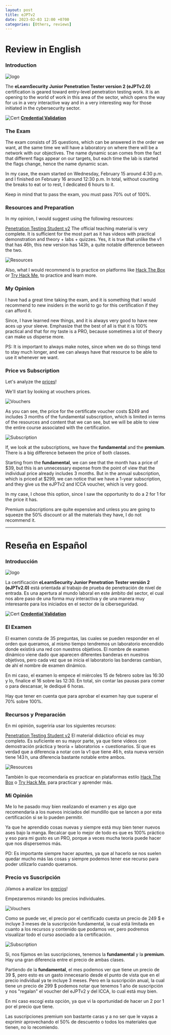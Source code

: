 ```yaml
---
layout: post
title: eJPTv2
date: 2023-02-03 12:00 +0700
categories: [Others, reviews]
---
```


# Review in English

### Introduction

![logo](https://assets.ine.com/certifications/ejptv2/ejptv2-badge.png)

The **eLearnSecurity Junior Penetration Tester version 2 (eJPTv2.0)** certification is geared toward entry-level penetration testing work. It is an opening to the world of work in this area of the sector, which opens the way for us in a very interactive way and in a very interesting way for those initiated in the cybersecurity sector.

![Cert](/images/others/ejpt/eJPTv2.png)
**[Credential Validation]**

### The Exam

The exam consists of 35 questions, which can be answered in the order we want, at the same time we will have a laboratory on where there will be a network with our objectives. The name dynamic scan comes from the fact that different flags appear on our targets, but each time the lab is started the flags change, hence the name dynamic scan.

In my case, the exam started on Wednesday, February 15 around 4:30 p.m. and I finished on February 16 around 12:30 p.m. In total, without counting the breaks to eat or to rest, I dedicated 6 hours to it.

Keep in mind that to pass the exam, you must pass 70% out of 100%.

### Resources and Preparation

In my opinion, I would suggest using the following resources:

[Penetration Testing Student v2] The official teaching material is very complete. It is sufficient for the most part as it has videos with practical demonstration and theory + labs + quizzes. Yes, it is true that unlike the v1 that has 46h, this new version has 143h, a quite notable difference between the two.

![Resources](/images/others/ejpt/resourc.PNG)


Also, what I would recommend is to practice on platforms like [Hack The Box] or [Try Hack Me], to practice and learn more.


### My Opinion

I have had a great time taking the exam, and it is something that I would recommend to new insiders in the world to go for this certification if they can afford it.

Since, I have learned new things, and it is always very good to have new aces up your sleeve. Emphasize that the best of all is that it is 100% practical and that for my taste is a PRO, because sometimes a lot of theory can make us disperse more.

PS: It is important to always make notes, since when we do so things tend to stay much longer, and we can always have that resource to be able to use it whenever we want.

### Price vs Subscription

Let's analyze the [prices]!

We'll start by looking at vouchers prices.

![Vouchers](/images/others/ejpt/vouch.PNG)

As you can see, the price for the certificate voucher costs $249 and includes 3 months of the fundamental subscription, which is limited in terms of the resources and content that we can see, but we will be able to view the entire course associated with the certification.

![Subscription](/images/others/ejpt/subs.PNG)

If, we look at the subscriptions, we have the **fundamental** and the **premium**. There is a big difference between the price of both classes.

Starting from the **fundamental**, we can see that the month has a price of $39, but this is an unnecessary expense from the point of view that the individual price already includes 3 months. But in the annual subscription, which is priced at $299, we can notice that we have a 1-year subscription, and they give us the eJPTv2 and ICCA voucher, which is very good.

In my case, I chose this option, since I saw the opportunity to do a 2 for 1 for the price it has.

Premium subscriptions are quite expensive and unless you are going to squeeze the 50% discount or all the materials they have, I do not recommend it.

---

# Reseña en Español

### Introducción


![logo](https://assets.ine.com/certifications/ejptv2/ejptv2-badge.png)

La certificación **eLearnSecurity Junior Penetration Tester versión 2 (eJPTv2.0)** está orientada al trabajo de prueba de penetración de nivel de entrada. Es una apertura al mundo laboral en este ámbito del sector, el cual nos abre paso de una forma muy interactiva y de una manera muy interesante para los iniciados en el sector de la ciberseguridad.

![Cert](/images/others/ejpt/eJPTv2.png)
**[Credential Validation]**

### El Examen

El examen consta de 35 preguntas, las cuales se pueden responder en el orden que queramos, al mismo tiempo tendremos un laboratorio encendido donde existirá una red con nuestros objetivos. El nombre de examen dinámico viene dado que aparecen diferentes banderas en  nuestros objetivos, pero cada vez que se inicia el laboratorio las banderas cambian, de ahí el nombre de examen dinámico.

En mi caso, el examen lo empece el miércoles 15 de febrero sobre las 16:30 y lo, finalice el 16 sobre las 12:30. En total, sin contar las pausas para comer o para descansar, le dediqué 6 horas.

Hay que tener en cuenta que para aprobar el examen hay que superar el 70% sobre 100%.

### Recursos y Preparación

En mi opinión, sugeriría usar los siguientes recursos:

[Penetration Testing Student v2] El material didáctico oficial es muy completo. Es suficiente en su mayor parte, ya que tiene videos con demostración práctica y teoría + laboratorios  + cuestionarios. Sí que es verdad que a diferencia a notar con la v1 que tiene 46 h, esta nueva versión tiene 143 h, una diferencia bastante notable entre ambos.

![Resources](/images/others/ejpt/resourc.PNG)

También lo que recomendaría es practicar en plataformas estilo [Hack The Box] o [Try Hack Me], para practicar y aprender más.


### Mi Opinión

Me lo he pasado muy bien realizando el examen y es algo que recomendaría a los nuevos iniciados del mundillo que se lancen a por esta certificación si se lo pueden permitir.

Ya que he aprendido cosas nuevas y siempre está muy bien tener nuevos ases bajo la manga. Recalcar que lo mejor de todo es que es 100% práctico y eso para mi gusto es un PRO, porque a veces mucha teoría puede hacer que nos dispersemos más.

PD: Es importante siempre hacer apuntes, ya que al hacerlo se nos suelen quedar mucho más las cosas y siempre podemos tener ese recurso para poder utilizarlo cuando queramos.

### Precio vs Suscripción

¡Vamos a analizar los [precios]!

Empezaremos mirando los precios individuales.

![Vouchers](/images/others/ejpt/vouch.PNG)

Como se puede ver, el precio por el certificado cuesta un precio de 249 $ e incluye 3 meses de la suscripción fundamental, la cual está limitada en cuanto a los recursos y contenido que podamos ver, pero podremos visualizar todo el curso asociado a la certificación.

![Subscription](/images/others/ejpt/subs.PNG)

Si, nos fijamos en las suscripciones, tenemos la **fundamental** y la **premium**. Hay una gran diferencia entre el precio de ambas clases.

Partiendo de la **fundamental**, el mes podemos ver que tiene un precio de 39 $, pero esto es un gasto innecesario desde el punto de vista que en el precio individual ya te incluye 3 meses. Pero en la suscripción anual, la cual tiene un precio de 299 $ podemos notar que tenemos 1 año de suscripción y nos "regalan" el voucher del eJPTv2 y del ICCA, lo cual está muy bien.

En mi caso escogí esta opción, ya que vi la oportunidad de hacer un 2 por 1 por el precio que tiene.

Las suscripciones premium son bastante caras y a no ser que le vayas a exprimir aprovechando el 50% de descuento o todos los materiales que tienen, no lo recomiendo.


 [precios]: https://checkout.ine.com/
 [prices]: https://checkout.ine.com/
 [Penetration Testing Student v2]:https://my.ine.com/CyberSecurity/learning-paths/61f88d91-79ff-4d8f-af68-873883dbbd8c/penetration-testing-student-v2
 [Hack the box]:https://www.hackthebox.com/
 [Try hack me]:https://tryhackme.com/
 [credential validation]:https://my.ine.com/certificate/1237d554-532a-476a-b322-2b1fcd1c7f02
